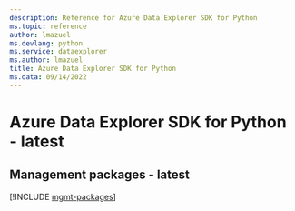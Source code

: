 ```yaml
---
description: Reference for Azure Data Explorer SDK for Python
ms.topic: reference
author: lmazuel
ms.devlang: python
ms.service: dataexplorer
ms.author: lmazuel
title: Azure Data Explorer SDK for Python
ms.data: 09/14/2022
---
```

# Azure Data Explorer SDK for Python - latest

## Management packages - latest
[!INCLUDE [mgmt-packages](data-explorer-mgmt-index.md)]